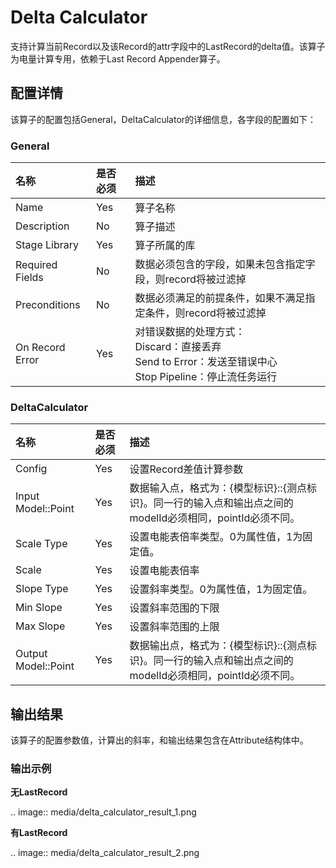 # Delta Calculator

支持计算当前Record以及该Record的attr字段中的LastRecord的delta值。该算子为电量计算专用，依赖于Last Record Appender算子。



## 配置详情

该算子的配置包括General，DeltaCalculator的详细信息，各字段的配置如下：

### General

| 名称            | 是否必须 | 描述                                                         |
| :-------------- | :------- | :----------------------------------------------------------- |
| Name            | Yes      | 算子名称                                                     |
| Description     | No       | 算子描述                                                     |
| Stage Library   | Yes      | 算子所属的库                                                 |
| Required Fields | No       | 数据必须包含的字段，如果未包含指定字段，则record将被过滤掉   |
| Preconditions   | No       | 数据必须满足的前提条件，如果不满足指定条件，则record将被过滤掉 |
| On Record Error | Yes      | 对错误数据的处理方式：<br/>Discard：直接丢弃 <br/>Send to Error：发送至错误中心 <br/>Stop Pipeline：停止流任务运行 |

### DeltaCalculator

| 名称                | 是否必须 | 描述                                                         |
| :------------------ | :------- | :----------------------------------------------------------- |
| Config              | Yes      | 设置Record差值计算参数                                       |
| Input Model::Point  | Yes      | 数据输入点，格式为：{模型标识}::{测点标识}。同一行的输入点和输出点之间的modelId必须相同，pointId必须不同。 |
| Scale Type          | Yes      | 设置电能表倍率类型。0为属性值，1为固定值。                   |
| Scale               | Yes      | 设置电能表倍率                                               |
| Slope Type          | Yes      | 设置斜率类型。0为属性值，1为固定值。                         |
| Min Slope           | Yes      | 设置斜率范围的下限                                           |
| Max Slope           | Yes      | 设置斜率范围的上限                                           |
| Output Model::Point | Yes      | 数据输出点，格式为：{模型标识}::{测点标识}。同一行的输入点和输出点之间的modelId必须相同，pointId必须不同。 |



## 输出结果

该算子的配置参数值，计算出的斜率，和输出结果包含在Attribute结构体中。

### 输出示例

**无LastRecord**

.. image:: media/delta_calculator_result_1.png

**有LastRecord**

.. image:: media/delta_calculator_result_2.png

